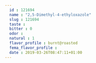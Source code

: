```yaml
---
  id : 121694
  name : "2,5-Dimethyl-4-ethyloxazole"
  slug : 121694
  taste : 
  bitter : 0
  odor : 
  natural : 1
  flavor_profile : burnt@roasted
  fema_flavor_profile : 
  date : 2019-03-26T08:47:11+01:00
---
```




